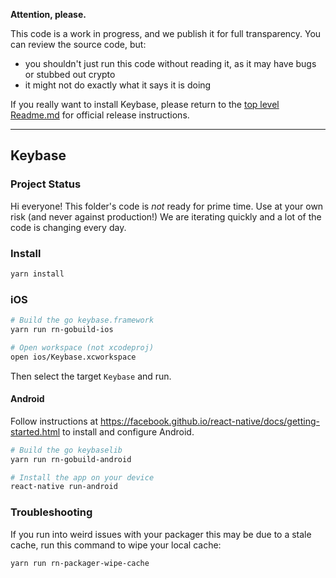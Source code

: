 
**Attention, please.**

This code is a work in progress, and we publish it for full transparency. You can review the source code, but:

 - you shouldn't just run this code without reading it, as it may have bugs or stubbed out crypto
 - it might not do exactly what it says it is doing

If you really want to install Keybase, please return to the [top level Readme.md](https://github.com/keybase/client/blob/master/README.md) for official release instructions.

----------

## Keybase

### Project Status

Hi everyone! This folder's code is *not* ready for prime time. Use at your own risk (and never against production!)
We are iterating quickly and a lot of the code is changing every day.

### Install

```sh
yarn install
```

### iOS

```sh
# Build the go keybase.framework
yarn run rn-gobuild-ios

# Open workspace (not xcodeproj)
open ios/Keybase.xcworkspace
```

Then select the target `Keybase` and run.

#### Android

Follow instructions at https://facebook.github.io/react-native/docs/getting-started.html
to install and configure Android.

```sh
# Build the go keybaselib
yarn run rn-gobuild-android

# Install the app on your device
react-native run-android
```

### Troubleshooting

If you run into weird issues with your packager this may be due to a stale cache, run this command to wipe your local cache:

```sh
yarn run rn-packager-wipe-cache
```